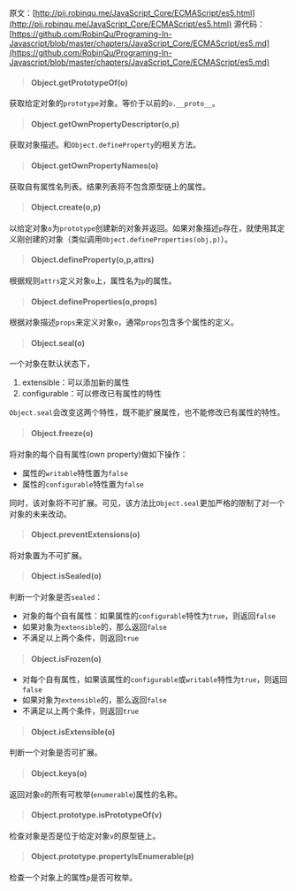 原文：[http://pij.robinqu.me/JavaScript_Core/ECMAScript/es5.html](http://pij.robinqu.me/JavaScript_Core/ECMAScript/es5.html)
源代码：[https://github.com/RobinQu/Programing-In-Javascript/blob/master/chapters/JavaScript_Core/ECMAScript/es5.md](https://github.com/RobinQu/Programing-In-Javascript/blob/master/chapters/JavaScript_Core/ECMAScript/es5.md)

>#### Object.getPrototypeOf(o)

获取给定对象的`prototype`对象。等价于以前的`o.__proto__`。

>#### Object.getOwnPropertyDescriptor(o,p)

获取对象描述。和`Object.defineProperty`的相关方法。

>#### Object.getOwnPropertyNames(o)

获取自有属性名列表。结果列表将不包含原型链上的属性。

>#### Object.create(o,p)

以给定对象`o`为`prototype`创建新的对象并返回。如果对象描述`p`存在，就使用其定义刚创建的对象（类似调用`Object.defineProperties(obj,p)`）。

>#### Object.defineProperty(o,p,attrs)

根据规则`attrs`定义对象`o`上，属性名为`p`的属性。

>#### Object.defineProperties(o,props)

根据对象描述`props`来定义对象`o`，通常`props`包含多个属性的定义。

>#### Object.seal(o)

一个对象在默认状态下，

1. extensible：可以添加新的属性
2. configurable：可以修改已有属性的特性

`Object.seal`会改变这两个特性，既不能扩展属性，也不能修改已有属性的特性。

>#### Object.freeze(o)

将对象的每个自有属性(own property)做如下操作：

* 属性的`writable`特性置为`false`
* 属性的`configurable`特性置为`false`

同时，该对象将不可扩展。可见，该方法比`Object.seal`更加严格的限制了对一个对象的未来改动。

>#### Object.preventExtensions(o)

将对象置为不可扩展。

>#### Object.isSealed(o)

判断一个对象是否`sealed`：

* 对象的每个自有属性：如果属性的`configurable`特性为`true`，则返回`false`
* 如果对象为`extensible`的，那么返回`false`
* 不满足以上两个条件，则返回`true`

>#### Object.isFrozen(o)

* 对每个自有属性，如果该属性的`configurable`或`writable`特性为`true`，则返回`false`
* 如果对象为`extensible`的，那么返回`false`
* 不满足以上两个条件，则返回`true`

>#### Object.isExtensible(o)

判断一个对象是否可扩展。

>#### Object.keys(o)

返回对象`o`的所有可枚举(`enumerable`)属性的名称。

>#### Object.prototype.isPrototypeOf(v)

检查对象是否是位于给定对象`v`的原型链上。

>#### Object.prototype.propertyIsEnumerable(p)

检查一个对象上的属性`p`是否可枚举。